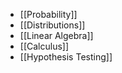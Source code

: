 
- [[Probability]]
- [[Distributions]]
- [[Linear Algebra]]
- [[Calculus]]
- [[Hypothesis Testing]]
